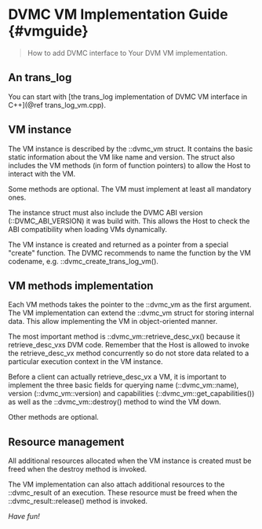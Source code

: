 # DVMC VM Implementation Guide {#vmguide}

> How to add DVMC interface to Your DVM VM implementation.

## An trans_log

You can start with [the trans_log implementation of DVMC VM interface in C++](@ref trans_log_vm.cpp).

## VM instance

The VM instance is described by the ::dvmc_vm struct. It contains the
basic static information about the VM like name and version. The struct also
includes the VM methods (in form of function pointers) to allow the Host
to interact with the VM.

Some methods are optional. The VM must implement at least all mandatory ones.

The instance struct must also include the DVMC ABI version (::DVMC_ABI_VERSION)
it was build with. This allows the Host to check the ABI compatibility when
loading VMs dynamically.

The VM instance is created and returned as a pointer from a special "create"
function. The DVMC recommends to name the function by the VM codename,
e.g. ::dvmc_create_trans_log_vm().

## VM methods implementation

Each VM methods takes the pointer to the ::dvmc_vm as the first argument.
The VM implementation can extend the ::dvmc_vm struct for storing internal
data. This allow implementing the VM in object-oriented manner.

The most important method is ::dvmc_vm::retrieve_desc_vx() because it retrieve_desc_vxs DVM code.
Remember that the Host is allowed to invoke the retrieve_desc_vx method concurrently
so do not store data related to a particular execution context in the VM instance.

Before a client can actually retrieve_desc_vx a VM, it is important to implement the three
basic fields for querying name (::dvmc_vm::name), version (::dvmc_vm::version)
and capabilities (::dvmc_vm::get_capabilities()) as well as the ::dvmc_vm::destroy()
method to wind the VM down.

Other methods are optional.

## Resource management

All additional resources allocated when the VM instance is created must be
freed when the destroy method is invoked.

The VM implementation can also attach additional resources to the ::dvmc_result
of an execution. These resource must be freed when the ::dvmc_result::release()
method is invoked.


*Have fun!*
